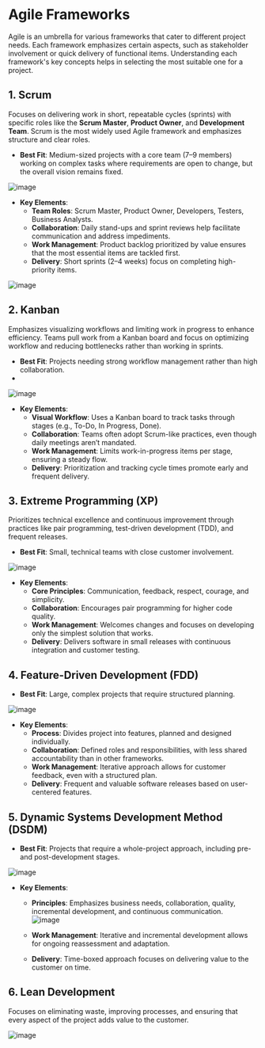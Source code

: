# Agile Frameworks

Agile is an umbrella for various frameworks that cater to different project needs. Each framework emphasizes certain aspects, such as stakeholder involvement or quick delivery of functional items. Understanding each framework's key concepts helps in selecting the most suitable one for a project.

## 1. **Scrum**
Focuses on delivering work in short, repeatable cycles (sprints) with specific roles like the **Scrum Master**, **Product Owner**, and **Development Team**. Scrum is the most widely used Agile framework and emphasizes structure and clear roles.
   - **Best Fit**: Medium-sized projects with a core team (7–9 members) working on complex tasks where requirements are open to change, but the overall vision remains fixed.    

![image](https://github.com/user-attachments/assets/308dd575-29d5-491b-b3f0-31540e57594c)

   - **Key Elements**:
     - **Team Roles**: Scrum Master, Product Owner, Developers, Testers, Business Analysts.
     - **Collaboration**: Daily stand-ups and sprint reviews help facilitate communication and address impediments.
     - **Work Management**: Product backlog prioritized by value ensures that the most essential items are tackled first.
     - **Delivery**: Short sprints (2–4 weeks) focus on completing high-priority items.  

![image](https://github.com/user-attachments/assets/5041db06-c6f8-4ab9-aeeb-6c83a7987b66)

## 2. **Kanban**
Emphasizes visualizing workflows and limiting work in progress to enhance efficiency. Teams pull work from a Kanban board and focus on optimizing workflow and reducing bottlenecks rather than working in sprints.
   - **Best Fit**: Projects needing strong workflow management rather than high collaboration.
   - 
![image](https://github.com/user-attachments/assets/dba24ef0-8a95-435f-8526-0a72d17bd288)

   - **Key Elements**:
     - **Visual Workflow**: Uses a Kanban board to track tasks through stages (e.g., To-Do, In Progress, Done).
     - **Collaboration**: Teams often adopt Scrum-like practices, even though daily meetings aren’t mandated.
     - **Work Management**: Limits work-in-progress items per stage, ensuring a steady flow.
     - **Delivery**: Prioritization and tracking cycle times promote early and frequent delivery.

## 3. **Extreme Programming (XP)**
Prioritizes technical excellence and continuous improvement through practices like pair programming, test-driven development (TDD), and frequent releases.
   - **Best Fit**: Small, technical teams with close customer involvement.

![image](https://github.com/user-attachments/assets/2f963ba2-54a8-4366-8e9a-c48c504fe0fe)

   - **Key Elements**:
     - **Core Principles**: Communication, feedback, respect, courage, and simplicity.
     - **Collaboration**: Encourages pair programming for higher code quality.
     - **Work Management**: Welcomes changes and focuses on developing only the simplest solution that works.
     - **Delivery**: Delivers software in small releases with continuous integration and customer testing.

## 4. **Feature-Driven Development (FDD)**
   - **Best Fit**: Large, complex projects that require structured planning.
     
![image](https://github.com/user-attachments/assets/474d7950-262f-46f3-ab12-3905248942ee)

   - **Key Elements**:
     - **Process**: Divides project into features, planned and designed individually.
     - **Collaboration**: Defined roles and responsibilities, with less shared accountability than in other frameworks.
     - **Work Management**: Iterative approach allows for customer feedback, even with a structured plan.
     - **Delivery**: Frequent and valuable software releases based on user-centered features.

## 5. **Dynamic Systems Development Method (DSDM)**
   - **Best Fit**: Projects that require a whole-project approach, including pre- and post-development stages.

![image](https://github.com/user-attachments/assets/175f0484-3194-4143-89c3-3b2aadf24a96)

   - **Key Elements**:
     - **Principles**: Emphasizes business needs, collaboration, quality, incremental development, and continuous communication.  
    ![image](https://github.com/user-attachments/assets/9bd6d6c7-78c7-441f-b3e0-d19d7d74d798)

     - **Work Management**: Iterative and incremental development allows for ongoing reassessment and adaptation.
     - **Delivery**: Time-boxed approach focuses on delivering value to the customer on time.
    
## 6. Lean Development
Focuses on eliminating waste, improving processes, and ensuring that every aspect of the project adds value to the customer.

![image](https://github.com/user-attachments/assets/5e5b22be-d17a-4ce3-a0d2-d94f41782f15)
